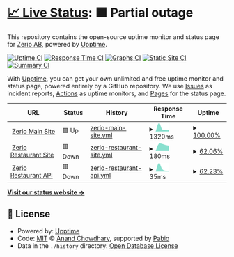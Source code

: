 # [📈 Live Status](https://status.zerio.se): <!--live status--> **🟧 Partial outage**

This repository contains the open-source uptime monitor and status page for [Zerio AB](https://zerio.se), powered by [Upptime](https://github.com/upptime/upptime).

[![Uptime CI](https://github.com/Zerio-AB/status-page/workflows/Uptime%20CI/badge.svg)](https://github.com/Zerio-AB/status-page/actions?query=workflow%3A%22Uptime+CI%22)
[![Response Time CI](https://github.com/Zerio-AB/status-page/workflows/Response%20Time%20CI/badge.svg)](https://github.com/Zerio-AB/status-page/actions?query=workflow%3A%22Response+Time+CI%22)
[![Graphs CI](https://github.com/Zerio-AB/status-page/workflows/Graphs%20CI/badge.svg)](https://github.com/Zerio-AB/status-page/actions?query=workflow%3A%22Graphs+CI%22)
[![Static Site CI](https://github.com/Zerio-AB/status-page/workflows/Static%20Site%20CI/badge.svg)](https://github.com/Zerio-AB/status-page/actions?query=workflow%3A%22Static+Site+CI%22)
[![Summary CI](https://github.com/Zerio-AB/status-page/workflows/Summary%20CI/badge.svg)](https://github.com/Zerio-AB/status-page/actions?query=workflow%3A%22Summary+CI%22)

With [Upptime](https://upptime.js.org), you can get your own unlimited and free uptime monitor and status page, powered entirely by a GitHub repository. We use [Issues](https://github.com/Zerio-AB/status-page/issues) as incident reports, [Actions](https://github.com/Zerio-AB/status-page/actions) as uptime monitors, and [Pages](https://status.zerio.se) for the status page.

<!--start: status pages-->
<!-- This summary is generated by Upptime (https://github.com/upptime/upptime) -->
<!-- Do not edit this manually, your changes will be overwritten -->
<!-- prettier-ignore -->
| URL | Status | History | Response Time | Uptime |
| --- | ------ | ------- | ------------- | ------ |
| <img alt="" src="https://icons.duckduckgo.com/ip3/zerio.se.ico" height="13"> [Zerio Main Site](https://zerio.se) | 🟩 Up | [zerio-main-site.yml](https://github.com/Zerio-AB/status-page/commits/HEAD/history/zerio-main-site.yml) | <details><summary><img alt="Response time graph" src="./graphs/zerio-main-site/response-time-week.png" height="20"> 1320ms</summary><br><a href="https://status.zerio.se/history/zerio-main-site"><img alt="Response time 1320" src="https://img.shields.io/endpoint?url=https%3A%2F%2Fraw.githubusercontent.com%2FZerio-AB%2Fstatus-page%2FHEAD%2Fapi%2Fzerio-main-site%2Fresponse-time.json"></a><br><a href="https://status.zerio.se/history/zerio-main-site"><img alt="24-hour response time 1320" src="https://img.shields.io/endpoint?url=https%3A%2F%2Fraw.githubusercontent.com%2FZerio-AB%2Fstatus-page%2FHEAD%2Fapi%2Fzerio-main-site%2Fresponse-time-day.json"></a><br><a href="https://status.zerio.se/history/zerio-main-site"><img alt="7-day response time 1320" src="https://img.shields.io/endpoint?url=https%3A%2F%2Fraw.githubusercontent.com%2FZerio-AB%2Fstatus-page%2FHEAD%2Fapi%2Fzerio-main-site%2Fresponse-time-week.json"></a><br><a href="https://status.zerio.se/history/zerio-main-site"><img alt="30-day response time 1320" src="https://img.shields.io/endpoint?url=https%3A%2F%2Fraw.githubusercontent.com%2FZerio-AB%2Fstatus-page%2FHEAD%2Fapi%2Fzerio-main-site%2Fresponse-time-month.json"></a><br><a href="https://status.zerio.se/history/zerio-main-site"><img alt="1-year response time 1320" src="https://img.shields.io/endpoint?url=https%3A%2F%2Fraw.githubusercontent.com%2FZerio-AB%2Fstatus-page%2FHEAD%2Fapi%2Fzerio-main-site%2Fresponse-time-year.json"></a></details> | <details><summary><a href="https://status.zerio.se/history/zerio-main-site">100.00%</a></summary><a href="https://status.zerio.se/history/zerio-main-site"><img alt="All-time uptime 100.00%" src="https://img.shields.io/endpoint?url=https%3A%2F%2Fraw.githubusercontent.com%2FZerio-AB%2Fstatus-page%2FHEAD%2Fapi%2Fzerio-main-site%2Fuptime.json"></a><br><a href="https://status.zerio.se/history/zerio-main-site"><img alt="24-hour uptime 100.00%" src="https://img.shields.io/endpoint?url=https%3A%2F%2Fraw.githubusercontent.com%2FZerio-AB%2Fstatus-page%2FHEAD%2Fapi%2Fzerio-main-site%2Fuptime-day.json"></a><br><a href="https://status.zerio.se/history/zerio-main-site"><img alt="7-day uptime 100.00%" src="https://img.shields.io/endpoint?url=https%3A%2F%2Fraw.githubusercontent.com%2FZerio-AB%2Fstatus-page%2FHEAD%2Fapi%2Fzerio-main-site%2Fuptime-week.json"></a><br><a href="https://status.zerio.se/history/zerio-main-site"><img alt="30-day uptime 100.00%" src="https://img.shields.io/endpoint?url=https%3A%2F%2Fraw.githubusercontent.com%2FZerio-AB%2Fstatus-page%2FHEAD%2Fapi%2Fzerio-main-site%2Fuptime-month.json"></a><br><a href="https://status.zerio.se/history/zerio-main-site"><img alt="1-year uptime 100.00%" src="https://img.shields.io/endpoint?url=https%3A%2F%2Fraw.githubusercontent.com%2FZerio-AB%2Fstatus-page%2FHEAD%2Fapi%2Fzerio-main-site%2Fuptime-year.json"></a></details>
| <img alt="" src="https://icons.duckduckgo.com/ip3/restaurant.zerio.se.ico" height="13"> [Zerio Restaurant Site](https://restaurant.zerio.se) | 🟥 Down | [zerio-restaurant-site.yml](https://github.com/Zerio-AB/status-page/commits/HEAD/history/zerio-restaurant-site.yml) | <details><summary><img alt="Response time graph" src="./graphs/zerio-restaurant-site/response-time-week.png" height="20"> 180ms</summary><br><a href="https://status.zerio.se/history/zerio-restaurant-site"><img alt="Response time 180" src="https://img.shields.io/endpoint?url=https%3A%2F%2Fraw.githubusercontent.com%2FZerio-AB%2Fstatus-page%2FHEAD%2Fapi%2Fzerio-restaurant-site%2Fresponse-time.json"></a><br><a href="https://status.zerio.se/history/zerio-restaurant-site"><img alt="24-hour response time 180" src="https://img.shields.io/endpoint?url=https%3A%2F%2Fraw.githubusercontent.com%2FZerio-AB%2Fstatus-page%2FHEAD%2Fapi%2Fzerio-restaurant-site%2Fresponse-time-day.json"></a><br><a href="https://status.zerio.se/history/zerio-restaurant-site"><img alt="7-day response time 180" src="https://img.shields.io/endpoint?url=https%3A%2F%2Fraw.githubusercontent.com%2FZerio-AB%2Fstatus-page%2FHEAD%2Fapi%2Fzerio-restaurant-site%2Fresponse-time-week.json"></a><br><a href="https://status.zerio.se/history/zerio-restaurant-site"><img alt="30-day response time 180" src="https://img.shields.io/endpoint?url=https%3A%2F%2Fraw.githubusercontent.com%2FZerio-AB%2Fstatus-page%2FHEAD%2Fapi%2Fzerio-restaurant-site%2Fresponse-time-month.json"></a><br><a href="https://status.zerio.se/history/zerio-restaurant-site"><img alt="1-year response time 180" src="https://img.shields.io/endpoint?url=https%3A%2F%2Fraw.githubusercontent.com%2FZerio-AB%2Fstatus-page%2FHEAD%2Fapi%2Fzerio-restaurant-site%2Fresponse-time-year.json"></a></details> | <details><summary><a href="https://status.zerio.se/history/zerio-restaurant-site">62.06%</a></summary><a href="https://status.zerio.se/history/zerio-restaurant-site"><img alt="All-time uptime 62.06%" src="https://img.shields.io/endpoint?url=https%3A%2F%2Fraw.githubusercontent.com%2FZerio-AB%2Fstatus-page%2FHEAD%2Fapi%2Fzerio-restaurant-site%2Fuptime.json"></a><br><a href="https://status.zerio.se/history/zerio-restaurant-site"><img alt="24-hour uptime 62.06%" src="https://img.shields.io/endpoint?url=https%3A%2F%2Fraw.githubusercontent.com%2FZerio-AB%2Fstatus-page%2FHEAD%2Fapi%2Fzerio-restaurant-site%2Fuptime-day.json"></a><br><a href="https://status.zerio.se/history/zerio-restaurant-site"><img alt="7-day uptime 62.06%" src="https://img.shields.io/endpoint?url=https%3A%2F%2Fraw.githubusercontent.com%2FZerio-AB%2Fstatus-page%2FHEAD%2Fapi%2Fzerio-restaurant-site%2Fuptime-week.json"></a><br><a href="https://status.zerio.se/history/zerio-restaurant-site"><img alt="30-day uptime 62.06%" src="https://img.shields.io/endpoint?url=https%3A%2F%2Fraw.githubusercontent.com%2FZerio-AB%2Fstatus-page%2FHEAD%2Fapi%2Fzerio-restaurant-site%2Fuptime-month.json"></a><br><a href="https://status.zerio.se/history/zerio-restaurant-site"><img alt="1-year uptime 62.06%" src="https://img.shields.io/endpoint?url=https%3A%2F%2Fraw.githubusercontent.com%2FZerio-AB%2Fstatus-page%2FHEAD%2Fapi%2Fzerio-restaurant-site%2Fuptime-year.json"></a></details>
| <img alt="" src="https://icons.duckduckgo.com/ip3/restaurant.zerio.se.ico" height="13"> [Zerio Restaurant API](https://restaurant.zerio.se/api/health) | 🟥 Down | [zerio-restaurant-api.yml](https://github.com/Zerio-AB/status-page/commits/HEAD/history/zerio-restaurant-api.yml) | <details><summary><img alt="Response time graph" src="./graphs/zerio-restaurant-api/response-time-week.png" height="20"> 35ms</summary><br><a href="https://status.zerio.se/history/zerio-restaurant-api"><img alt="Response time 35" src="https://img.shields.io/endpoint?url=https%3A%2F%2Fraw.githubusercontent.com%2FZerio-AB%2Fstatus-page%2FHEAD%2Fapi%2Fzerio-restaurant-api%2Fresponse-time.json"></a><br><a href="https://status.zerio.se/history/zerio-restaurant-api"><img alt="24-hour response time 35" src="https://img.shields.io/endpoint?url=https%3A%2F%2Fraw.githubusercontent.com%2FZerio-AB%2Fstatus-page%2FHEAD%2Fapi%2Fzerio-restaurant-api%2Fresponse-time-day.json"></a><br><a href="https://status.zerio.se/history/zerio-restaurant-api"><img alt="7-day response time 35" src="https://img.shields.io/endpoint?url=https%3A%2F%2Fraw.githubusercontent.com%2FZerio-AB%2Fstatus-page%2FHEAD%2Fapi%2Fzerio-restaurant-api%2Fresponse-time-week.json"></a><br><a href="https://status.zerio.se/history/zerio-restaurant-api"><img alt="30-day response time 35" src="https://img.shields.io/endpoint?url=https%3A%2F%2Fraw.githubusercontent.com%2FZerio-AB%2Fstatus-page%2FHEAD%2Fapi%2Fzerio-restaurant-api%2Fresponse-time-month.json"></a><br><a href="https://status.zerio.se/history/zerio-restaurant-api"><img alt="1-year response time 35" src="https://img.shields.io/endpoint?url=https%3A%2F%2Fraw.githubusercontent.com%2FZerio-AB%2Fstatus-page%2FHEAD%2Fapi%2Fzerio-restaurant-api%2Fresponse-time-year.json"></a></details> | <details><summary><a href="https://status.zerio.se/history/zerio-restaurant-api">62.23%</a></summary><a href="https://status.zerio.se/history/zerio-restaurant-api"><img alt="All-time uptime 62.23%" src="https://img.shields.io/endpoint?url=https%3A%2F%2Fraw.githubusercontent.com%2FZerio-AB%2Fstatus-page%2FHEAD%2Fapi%2Fzerio-restaurant-api%2Fuptime.json"></a><br><a href="https://status.zerio.se/history/zerio-restaurant-api"><img alt="24-hour uptime 62.23%" src="https://img.shields.io/endpoint?url=https%3A%2F%2Fraw.githubusercontent.com%2FZerio-AB%2Fstatus-page%2FHEAD%2Fapi%2Fzerio-restaurant-api%2Fuptime-day.json"></a><br><a href="https://status.zerio.se/history/zerio-restaurant-api"><img alt="7-day uptime 62.23%" src="https://img.shields.io/endpoint?url=https%3A%2F%2Fraw.githubusercontent.com%2FZerio-AB%2Fstatus-page%2FHEAD%2Fapi%2Fzerio-restaurant-api%2Fuptime-week.json"></a><br><a href="https://status.zerio.se/history/zerio-restaurant-api"><img alt="30-day uptime 62.23%" src="https://img.shields.io/endpoint?url=https%3A%2F%2Fraw.githubusercontent.com%2FZerio-AB%2Fstatus-page%2FHEAD%2Fapi%2Fzerio-restaurant-api%2Fuptime-month.json"></a><br><a href="https://status.zerio.se/history/zerio-restaurant-api"><img alt="1-year uptime 62.23%" src="https://img.shields.io/endpoint?url=https%3A%2F%2Fraw.githubusercontent.com%2FZerio-AB%2Fstatus-page%2FHEAD%2Fapi%2Fzerio-restaurant-api%2Fuptime-year.json"></a></details>

<!--end: status pages-->

[**Visit our status website →**](https://status.zerio.se)

## 📄 License

- Powered by: [Upptime](https://github.com/upptime/upptime)
- Code: [MIT](./LICENSE) © [Anand Chowdhary](https://anandchowdhary.com), supported by [Pabio](https://pabio.com)
- Data in the `./history` directory: [Open Database License](https://opendatacommons.org/licenses/odbl/1-0/)
